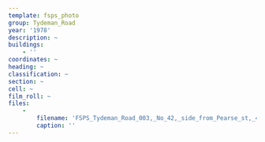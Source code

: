 ```yaml
---
template: fsps_photo
group: Tydeman_Road
year: '1978'
description: ~
buildings:
    - ''
coordinates: ~
heading: ~
classification: ~
section: ~
cell: ~
film_roll: ~
files:
    -
        filename: 'FSPS_Tydeman_Road_003,_No_42,_side_from_Pearse_st,_4-2-D,_1978.png'
        caption: ''
---
```

